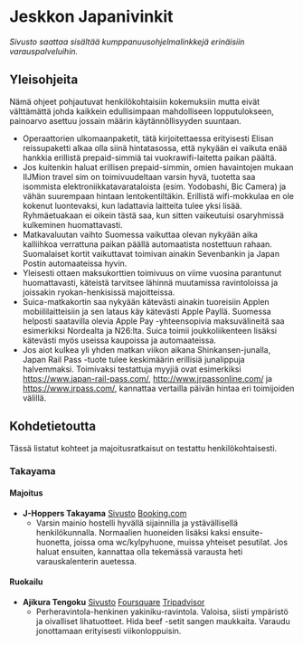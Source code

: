 # Jeskkon Japanivinkit

*Sivusto saattaa sisältää kumppanuusohjelmalinkkejä erinäisiin varauspalveluihin.*

## Yleisohjeita

Nämä ohjeet pohjautuvat henkilökohtaisiin kokemuksiin mutta eivät välttämättä johda kaikkein edullisimpaan mahdolliseen lopputulokseen, painoarvo asettuu jossain määrin käytännöllisyyden suuntaan.

- Operaattorien ulkomaanpaketit, tätä kirjoitettaessa erityisesti Elisan reissupaketti alkaa olla siinä hintatasossa, että nykyään ei vaikuta enää hankkia erillistä prepaid-simmiä tai vuokrawifi-laitetta paikan päältä.
- Jos kuitenkin haluat erillisen prepaid-simmin, omien havaintojen mukaan IIJMion travel sim on toimivuudeltaan varsin hyvä, tuotetta saa isommista elektroniikkatavarataloista (esim. Yodobashi, Bic Camera) ja vähän suurempaan hintaan lentokentiltäkin. Erillistä wifi-mokkulaa en ole kokenut luontevaksi, kun ladattavia laitteita tulee yksi lisää. Ryhmäetuakaan ei oikein tästä saa, kun sitten vaikeutuisi osaryhmissä kulkeminen huomattavasti. 
- Matkavaluutan vaihto Suomessa vaikuttaa olevan nykyään aika kalliihkoa verrattuna paikan päällä automaatista nostettuun rahaan. Suomalaiset kortit vaikuttavat toimivan ainakin Sevenbankin ja Japan Postin automaateissa hyvin. 
- Yleisesti ottaen maksukorttien toimivuus on viime vuosina parantunut huomattavasti, käteistä tarvitsee lähinnä muutamissa ravintoloissa ja joissakin ryokan-henkisissä majoitteissa.
- Suica-matkakortin saa nykyään kätevästi ainakin tuoreisiin Applen mobiililaitteisiin ja sen lataus käy kätevästi Apple Payllä. Suomessa helposti saatavilla olevia Apple Pay -yhteensopivia maksuvälineitä saa esimerkiksi Nordealta ja N26:lta. Suica toimii joukkoliikenteen lisäksi kätevästi myös useissa kaupoissa ja automaateissa.  
- Jos aiot kulkea yli yhden matkan viikon aikana Shinkansen-junalla, Japan Rail Pass -tuote tulee keskimäärin erillisiä junalippuja halvemmaksi. Toimivaksi testattuja myyjiä ovat esimerkiksi <https://www.japan-rail-pass.com/>, <http://www.jrpassonline.com/> ja <https://www.jrpass.com/>, kannattaa vertailla päivän hintaa eri toimijoiden välillä. 
 
## Kohdetietoutta

Tässä listatut kohteet ja majoitusratkaisut on testattu henkilökohtaisesti.

### Takayama

#### Majoitus

- **J-Hoppers Takayama** [Sivusto](http://takayama.j-hoppers.com/) [Booking.com](http://www.booking.com/hotel/jp/j-hoppers-hida-takayama-guest-house.html?aid=1485436)
    - Varsin mainio hostelli hyvällä sijainnilla ja ystävällisellä henkilökunnalla. Normaalien huoneiden lisäksi kaksi ensuite-huonetta, joissa oma wc/kylpyhuone, muissa yhteiset pesutilat. Jos haluat ensuiten, kannattaa olla tekemässä varausta heti varauskalenterin auetessa. 

#### Ruokailu

- **Ajikura Tengoku** [Sivusto](http://www.ajikura.jp/) [Foursquare](http://4sq.com/PD9fRE) [Tripadvisor](https://www.tripadvisor.fi/Restaurant_Review-g298113-d2461780-Reviews-Ajikura_Tengoku-Takayama_Gifu_Prefecture_Chubu.html)
    - Perheravintola-henkinen yakiniku-ravintola. Valoisa, siisti ympäristö ja oivalliset lihatuotteet. Hida beef -setit sangen maukkaita. Varaudu jonottamaan erityisesti viikonloppuisin.


